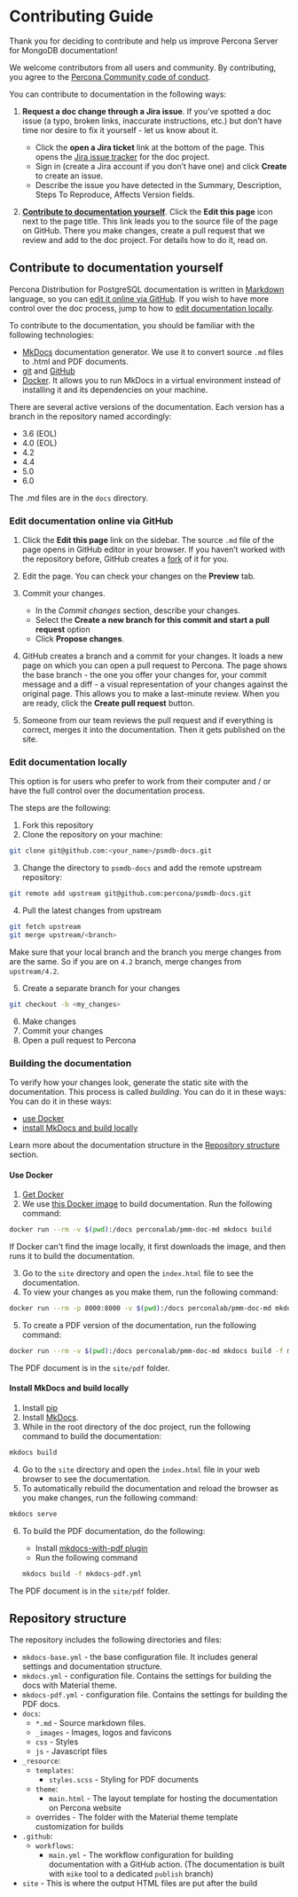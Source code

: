 
# Contributing Guide

Thank you for deciding to contribute and help us improve Percona Server for MongoDB documentation!

We welcome contributors from all users and community. By contributing, you agree to the [Percona Community code of conduct](https://github.com/percona/community/blob/main/content/contribute/coc.md).

You can contribute to documentation in the following ways:

1. **Request a doc change through a Jira issue**. If you’ve spotted a doc issue (a typo, broken links, inaccurate instructions, etc.) but don’t have time nor desire to fix it yourself - let us know about it.

	- Click the **open a Jira ticket** link at the bottom of the page. This opens the [Jira issue tracker](https://jira.percona.com/projects/PSMDB/issues) for the doc project.
	- Sign in (create a Jira account if you don’t have one) and click **Create** to create an issue.
	- Describe the issue you have detected in the Summary, Description, Steps To Reproduce, Affects Version fields.

2. **[Contribute to documentation yourself](#contribute-to-documentation-yourself)**. Click the **Edit this page** icon next to the page title. This link leads you to the source file of the page on GitHub. There you make changes, create a pull request that we review and add to the doc project. For details how to do it, read on.

## Contribute to documentation yourself

Percona Distribution for PostgreSQL documentation is written in [Markdown](https://www.markdownguide.org/basic-syntax/) language, so you can 
[edit it online via GitHub](#edit-documentation-online-vi-github). If you wish to have more control over the doc process, jump to how to [edit documentation locally](#edit-documentation-locally). 

To contribute to the documentation, you should be familiar with the following technologies:

- [MkDocs](https://www.mkdocs.org/getting-started/) documentation generator. We use it to convert source ``.md`` files to .html and PDF documents.
- [git](https://git-scm.com/) and [GitHub](https://guides.github.com/activities/hello-world/)
- [Docker](https://docs.docker.com/get-docker/). It allows you to run MkDocs in a virtual environment instead of installing it and its dependencies on your machine.

There are several active versions of the documentation. Each version has a branch in the repository named accordingly:

- 3.6 (EOL)
- 4.0 (EOL)
- 4.2
- 4.4
- 5.0
- 6.0

The .md files are in the ``docs`` directory. 

### Edit documentation online via GitHub

1. Click the **Edit this page** link on the sidebar. The source ``.md`` file of the page opens in GitHub editor in your browser. If you haven’t worked with the repository before, GitHub creates a [fork](https://docs.github.com/en/github/getting-started-with-github/fork-a-repo) of it for you.

2. Edit the page. You can check your changes on the **Preview** tab.

3. Commit your changes.

	 - In the *Commit changes* section, describe your changes.
	 - Select the **Create a new branch for this commit and start a pull request** option
	 - Click **Propose changes**.

4. GitHub creates a branch and a commit for your changes. It loads a new page on which you can open a pull request to Percona. The page shows the base branch - the one you offer your changes for, your commit message and a diff - a visual representation of your changes against the original page.  This allows you to make a last-minute review. When you are ready, click the **Create pull request** button.
5. Someone from our team reviews the pull request and if everything is correct, merges it into the documentation. Then it gets published on the site.

### Edit documentation locally

This option is for users who prefer to work from their computer and / or have the full control over the documentation process.

The steps are the following:

1. Fork this repository
2. Clone the repository on your machine:

```sh
git clone git@github.com:<your_name>/psmdb-docs.git
```

3. Change the directory to ``psmdb-docs`` and add the remote upstream repository:

```sh
git remote add upstream git@github.com:percona/psmdb-docs.git
```

4. Pull the latest changes from upstream

```sh
git fetch upstream
git merge upstream/<branch>
```
Make sure that your local branch and the branch you merge changes from are the same. So if you are on ``4.2`` branch, merge changes from ``upstream/4.2``.

5. Create a separate branch for your changes

```sh
git checkout -b <my_changes>
```

6. Make changes
7. Commit your changes
8. Open a pull request to Percona

### Building the documentation

To verify how your changes look, generate the static site with the documentation. This process is called *building*. You can do it in these ways:
You can do it in these ways:

- [use Docker](#use-docker)
- [install MkDocs and build locally](#install-mkdocs-and-build-locally)

Learn more about the documentation structure in the [Repository structure](#repository-stucture) section.


#### Use Docker

1. [Get Docker](https://docs.docker.com/get-docker/)
2. We use [this Docker image](https://github.com/Percona-Lab/percona-doc-docker) to build documentation. Run the following command:

```sh
docker run --rm -v $(pwd):/docs perconalab/pmm-doc-md mkdocs build
```

   If Docker can't find the image locally, it first downloads the image, and then runs it to build the documentation.

3. Go to the ``site`` directory and open the ``index.html`` file to see the documentation.
4. To view your changes as you make them, run the following command:

``` sh
docker run --rm -p 8000:8000 -v $(pwd):/docs perconalab/pmm-doc-md mkdocs serve -a 0.0.0.0:8000
```

5. To create a PDF version of the documentation, run the following command:

```sh
docker run --rm -v $(pwd):/docs perconalab/pmm-doc-md mkdocs build -f mkdocs-pdf.yml
```

The PDF document is in the ``site/pdf`` folder.

#### Install MkDocs and build locally

1. Install [pip](https://pip.pypa.io/en/stable/installing/)
2. Install [MkDocs](https://www.mkdocs.org/getting-started/#installation).
3. While in the root directory of the doc project, run the following command to build the documentation:

```sh
mkdocs build 
```
4. Go to the ``site`` directory and open the ``index.html`` file in your web browser to see the documentation.
5. To automatically rebuild the documentation and reload the browser as you make changes, run the following command:

```sh
mkdocs serve 
```

6. To build the PDF documentation, do the following:
   - Install [mkdocs-with-pdf plugin](https://pypi.org/project/mkdocs-with-pdf/)
   - Run the following command

   ```sh
   mkdocs build -f mkdocs-pdf.yml
   ```

The PDF document is in the ``site/pdf`` folder.

## Repository structure

The repository includes the following directories and files:

- `mkdocs-base.yml` - the base configuration file. It includes general settings and documentation structure.
- `mkdocs.yml` - configuration file. Contains the settings for building the docs with Material theme.
- `mkdocs-pdf.yml` - configuration file. Contains the settings for building the PDF docs.
- `docs`:
  - `*.md` - Source markdown files.
  - `_images` - Images, logos and favicons
  - `css` - Styles
  - `js` - Javascript files
- `_resource`:
   - `templates`:
     - ``styles.scss`` - Styling for PDF documents
   - `theme`:
      - `main.html` - The layout template for hosting the documentation on Percona website
   - overrides - The folder with the Material theme template customization for builds
- `.github`:
   - `workflows`:
      - `main.yml` - The workflow configuration for building documentation with a GitHub action. (The documentation is built with `mike` tool to a dedicated `publish` branch)
- `site` - This is where the output HTML files are put after the build
